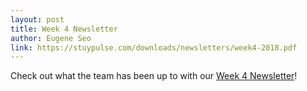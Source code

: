 ```yaml
---
layout: post
title: Week 4 Newsletter
author: Eugene Seo
link: https://stuypulse.com/downloads/newsletters/week4-2018.pdf
---
```

Check out what the team has been up to with our [Week 4 Newsletter](/downloads/newsletters/week4-2018.pdf)!
